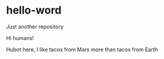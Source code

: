 # hello-word
Just another repository 

Hi humans! 

Hubot here, I like tacos from Mars more than tacos from Earth 
